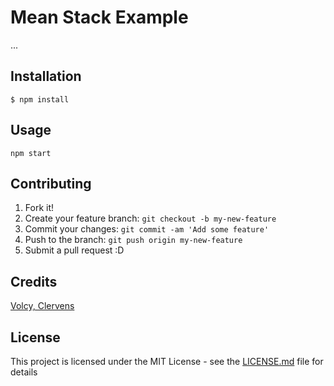# Mean Stack Example

...

## Installation

```
$ npm install
```

## Usage

```
npm start
```

## Contributing

1. Fork it!
2. Create your feature branch: `git checkout -b my-new-feature`
3. Commit your changes: `git commit -am 'Add some feature'`
4. Push to the branch: `git push origin my-new-feature`
5. Submit a pull request :D

## Credits

[Volcy, Clervens](https://github.com/clervens)

## License

This project is licensed under the MIT License - see the [LICENSE.md](LICENSE.md) file for details
